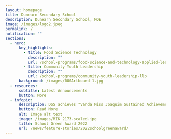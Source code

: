 ```yaml
---
layout: homepage
title: Dunearn Secondary School
description: Dunearn Secondary School, MOE
image: /images/logo2.jpeg
permalink: /
notification: ""
sections:
  - hero:
      key_highlights:
        - title: Food Science Technology
          description: ""
          url: /school-programs/food-science-and-technology-applied-learning-programme-alp
        - title: Community Youth Leadership
          description: ""
          url: /school-programs/community-youth-leadership-llp
      background: /images/000Artboard 1.jpg
  - resources:
      subtitle: Latest Announcements
      button: More
  - infopic:
      description: DSS achieves "Vanda Miss Joaquim Sustained Achievement Award" 2022
      button: Read More
      alt: Image alt text
      image: /images/MIK_2173-scaled.jpg
      title: School Green Award 2022
      url: /news/feature-stories/2022schoolgreenaward/
---
```

